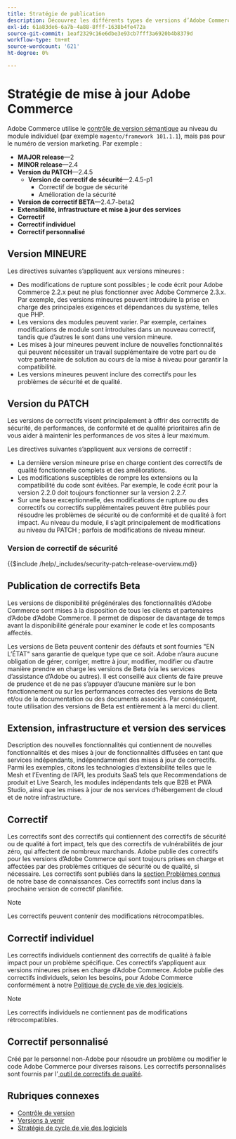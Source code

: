 ```yaml
---
title: Stratégie de publication
description: Découvrez les différents types de versions d’Adobe Commerce, notamment les versions mineures, les correctifs, les correctifs de sécurité, les fonctionnalités, les correctifs, les correctifs individuels et les correctifs personnalisés.
exl-id: 61a83de6-6a7b-4a88-8fff-1638b4fe472a
source-git-commit: 1eaf2329c16e6dbe3e93cb7fff3a6920b4b8379d
workflow-type: tm+mt
source-wordcount: '621'
ht-degree: 0%

---
```


# Stratégie de mise à jour Adobe Commerce

Adobe Commerce utilise le [contrôle de version sémantique](https://semver.org/) au niveau du module individuel (par exemple `magento/framework 101.1.1`), mais pas pour le numéro de version marketing. Par exemple :

- **MAJOR release**—2
- **MINOR release**—2.4
- **Version du PATCH**—2.4.5
   - **Version de correctif de sécurité**—2.4.5-p1
      - Correctif de bogue de sécurité
      - Amélioration de la sécurité
- **Version de correctif BETA**—2.4.7-beta2
- **Extensibilité, infrastructure et mise à jour des services**
- **Correctif**
- **Correctif individuel**
- **Correctif personnalisé**

## Version MINEURE

Les directives suivantes s’appliquent aux versions mineures :

- Des modifications de rupture sont possibles ; le code écrit pour Adobe Commerce 2.2.x peut ne plus fonctionner avec Adobe Commerce 2.3.x. Par exemple, des versions mineures peuvent introduire la prise en charge des principales exigences et dépendances du système, telles que PHP.
- Les versions des modules peuvent varier. Par exemple, certaines modifications de module sont introduites dans un nouveau correctif, tandis que d’autres le sont dans une version mineure.
- Les mises à jour mineures peuvent inclure de nouvelles fonctionnalités qui peuvent nécessiter un travail supplémentaire de votre part ou de votre partenaire de solution au cours de la mise à niveau pour garantir la compatibilité.
- Les versions mineures peuvent inclure des correctifs pour les problèmes de sécurité et de qualité.

## Version du PATCH

Les versions de correctifs visent principalement à offrir des correctifs de sécurité, de performances, de conformité et de qualité prioritaires afin de vous aider à maintenir les performances de vos sites à leur maximum.

Les directives suivantes s’appliquent aux versions de correctif :

- La dernière version mineure prise en charge contient des correctifs de qualité fonctionnelle complets et des améliorations.
- Les modifications susceptibles de rompre les extensions ou la compatibilité du code sont évitées. Par exemple, le code écrit pour la version 2.2.0 doit toujours fonctionner sur la version 2.2.7.
- Sur une base exceptionnelle, des modifications de rupture ou des correctifs ou correctifs supplémentaires peuvent être publiés pour résoudre les problèmes de sécurité ou de conformité et de qualité à fort impact. Au niveau du module, il s’agit principalement de modifications au niveau du PATCH ; parfois de modifications de niveau mineur.

### Version de correctif de sécurité

{{$include /help/_includes/security-patch-release-overview.md}}

## Publication de correctifs Beta

Les versions de disponibilité prégénérales des fonctionnalités d’Adobe Commerce sont mises à la disposition de tous les clients et partenaires d’Adobe d’Adobe Commerce. Il permet de disposer de davantage de temps avant la disponibilité générale pour examiner le code et les composants affectés.

Les versions de Beta peuvent contenir des défauts et sont fournies &quot;EN L’ÉTAT&quot; sans garantie de quelque type que ce soit. Adobe n’aura aucune obligation de gérer, corriger, mettre à jour, modifier, modifier ou d’autre manière prendre en charge les versions de Beta (via les services d’assistance d’Adobe ou autres). Il est conseillé aux clients de faire preuve de prudence et de ne pas s’appuyer d’aucune manière sur le bon fonctionnement ou sur les performances correctes des versions de Beta et/ou de la documentation ou des documents associés. Par conséquent, toute utilisation des versions de Beta est entièrement à la merci du client.

## Extension, infrastructure et version des services

Description des nouvelles fonctionnalités qui contiennent de nouvelles fonctionnalités et des mises à jour de fonctionnalités diffusées en tant que services indépendants, indépendamment des mises à jour de correctifs. Parmi les exemples, citons les technologies d’extensibilité telles que le Mesh et l’Eventing de l’API, les produits SaaS tels que Recommendations de produit et Live Search, les modules indépendants tels que B2B et PWA Studio, ainsi que les mises à jour de nos services d’hébergement de cloud et de notre infrastructure.

## Correctif

Les correctifs sont des correctifs qui contiennent des correctifs de sécurité ou de qualité à fort impact, tels que des correctifs de vulnérabilités de jour zéro, qui affectent de nombreux marchands. Adobe publie des correctifs pour les versions d’Adobe Commerce qui sont toujours prises en charge et affectées par des problèmes critiques de sécurité ou de qualité, si nécessaire. Les correctifs sont publiés dans la [section Problèmes connus](https://support.magento.com/hc/en-us/sections/360003869892-Known-issues-patches-attached-) de notre base de connaissances. Ces correctifs sont inclus dans la prochaine version de correctif planifiée.

>[!NOTE]
>
>Les correctifs peuvent contenir des modifications rétrocompatibles.

## Correctif individuel

Les correctifs individuels contiennent des correctifs de qualité à faible impact pour un problème spécifique. Ces correctifs s’appliquent aux versions mineures prises en charge d’Adobe Commerce. Adobe publie des correctifs individuels, selon les besoins, pour Adobe Commerce conformément à notre [Politique de cycle de vie des logiciels](https://www.adobe.com/content/dam/cc/en/legal/terms/enterprise/pdfs/Adobe-Commerce-Software-Lifecycle-Policy.pdf).

>[!NOTE]
>
>Les correctifs individuels ne contiennent pas de modifications rétrocompatibles.

## Correctif personnalisé

Créé par le personnel non-Adobe pour résoudre un problème ou modifier le code Adobe Commerce pour diverses raisons. Les correctifs personnalisés sont fournis par l’[ outil de correctifs de qualité](https://experienceleague.adobe.com/docs/commerce-operations/tools/quality-patches-tool/usage.html).

## Rubriques connexes

- [Contrôle de version](https://developer.adobe.com/commerce/php/development/versioning/)
- [Versions à venir](schedule.md)
- [Stratégie de cycle de vie des logiciels](https://www.adobe.com/content/dam/cc/en/legal/terms/enterprise/pdfs/Adobe-Commerce-Software-Lifecycle-Policy.pdf)
